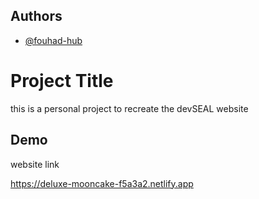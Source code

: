 

## Authors

- [@fouhad-hub](https://www.github.com/octokatherine)


# Project Title

this is a personal project to recreate the devSEAL website


## Demo

website link

 https://deluxe-mooncake-f5a3a2.netlify.app
